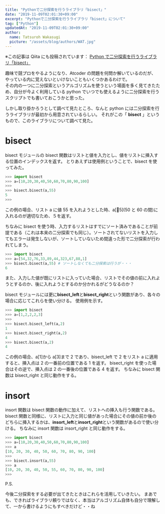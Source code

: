 ```yaml
---
title: "Pythonで二分探索を行うライブラリ「bisect」"
date: "2019-11-09T02:01:30+09:00"
excerpt: "Pythonで二分探索を行うライブラリ「bisect」について"
tag: ["Python"]
updatedAt: "2019-11-09T02:01:30+09:00"
author:
  name: Tatsuroh Wakasugi
  picture: "/assets/blog/authors/WAT.jpg"
---
```


※この記事は Qiita にも投稿されています： [Python で二分探索を行うライブラリ「bisect」](https://qiita.com/T_Wakasugi/items/c979e977f56531942de4)

趣味で競プロをやるようになり、Atcoder の問題を何問か解いているのだが、  
やっている内に覚えないといけないこともいくつかあるわけで。<br>
その内の一つに二分探索というアルゴリズムを使うという場面を多く見てきたため、自分が今よく利用している python でいつでも使えるように二分探索を行うスクリプトでも書いておこうかと思った。

しかし取り掛かろうとして調べて見たところ、なんと python には二分探索を行うライブラリが最初から用意されているらしい。
それがこの「 **bisect** 」というもので、このライブラリについて調べて見た。

# bisect

bisect モジュールの bisect 関数はリストと値を入力とし、値をリストに挿入する位置のインデックスを返す。
とりあえずは使用例ということで、bisect を使ってみた。

```python
>>> import bisect
>>> a=[10,20,30,40,50,60,70,80,90,100]
>>>
>>> bisect.bisect(a,55)
5
>>>
```

この例の場合、リスト a に値 55 を入れようとした時、a\[5\](50 と 60 の間)に入れるのが適切なため、５を返す。

ちなみに bisect を使う時、入力するリストはすでにソート済みであることが前提である（これは本来の二分探索でも同じ）。ソートされてないリストを入力してもエラーは発生しないが、ソートしていないため間違った形で二分探索が行われてしまう。

```python
>>> import bisect
>>> a=[54,32,76,33,89,44,323,67,88,1]
>>> bisect.bisect(a,55) # ソートしなくても二分探索は行うが・・・
6
```

また、入力した値が既にリストに入っていた場合、リストでその値の前に入れようとするのか、後に入れようとするのか分かれるがどうなるのか？

bisect モジュールには更に**bisect_left**と**bisect_right**という関数があり、各々の場合に応じてこれらを使い分ける。
使用例を示す。

```python
>>> import bisect
>>> a=[1,2,2,2,3]
>>>
>>> bisect.bisect_left(a,2)
1
>>> bisect.bisect_right(a,2)
4
>>> bisect.bisect(a,2)
4
```

この例の場合、a\[1\]から a\[3\]まで 2 であり、bisect_left で 2 をリスト a に適用すると、挿入点は 2 の一番前の位置である 1 を返す。
bisect_right を使った場合はその逆で、挿入点は 2 の一番後の位置である 4 を返す。
ちなみに bisect 関数は bisect_right と同じ動作をする。

# insort

insort 関数は bisect 関数の動作に加えて、リストへの挿入も行う関数である。
bisect 関数と同様に、リストに入力と同じ値があった場合にその値の前か後のどちらに挿入するかは、**insort_left**と**insort_right**という関数があるので使い分ける。
ちなみに insort 関数は insort_right と同じ動作をする。

```python
>>> import bisect
>>> a=[10,20,30,40,50,60,70,80,90,100]
>>> a
[10, 20, 30, 40, 50, 60, 70, 80, 90, 100]
>>>
>>> bisect.insort(a,55)
>>> a
[10, 20, 30, 40, 50, 55, 60, 70, 80, 90, 100]
>>>
```

P.S.

今後二分探索をする必要が出てきたときはこれらを活用していきたい。
まあでも、できればライブラリ頼りではなく、本当はアルゴリズム自体も自分で理解して、一から書けるようにもすべきだけど・・ね
